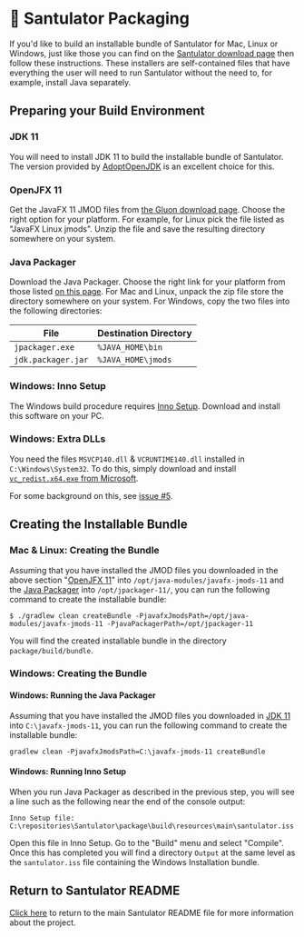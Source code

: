# 🎁 Santulator Packaging

If you'd like to build an installable bundle of Santulator for Mac, Linux or Windows, just like those you can find on the [Santulator download page](https://santulator.github.io/download/) then follow these instructions.  These installers are self-contained files that have everything the user will need to run Santulator without the need to, for example, install Java separately.

## Preparing your Build Environment

### JDK 11

You will need to install JDK 11 to build the installable bundle of Santulator.  The version provided by [AdoptOpenJDK](https://adoptopenjdk.net/) is an excellent choice for this.

### OpenJFX 11

Get the JavaFX 11 JMOD files from [the Gluon download page](https://gluonhq.com/products/javafx/).  Choose the right option for your platform.  For example, for Linux pick the file listed as "JavaFX Linux jmods".  Unzip the file and save the resulting directory somewhere on your system.

### Java Packager

Download the Java Packager.  Choose the right link for your platform from those listed [on this page](http://mail.openjdk.java.net/pipermail/openjfx-dev/2018-September/022500.html).  For Mac and Linux, unpack the zip file store the directory somewhere on your system.  For Windows, copy the two files into the following directories:

| File               | Destination Directory |
|--------------------|-----------------------|
| `jpackager.exe`    | `%JAVA_HOME\bin`      |
| `jdk.packager.jar` | `%JAVA_HOME\jmods`    |

### Windows: Inno Setup

The Windows build procedure requires [Inno Setup](http://www.jrsoftware.org/isdl.php).  Download and install this software on your PC.

### Windows: Extra DLLs

You need the files `MSVCP140.dll` & `VCRUNTIME140.dll` installed in `C:\Windows\System32`.  To do this, simply download and install [`vc_redist.x64.exe` from Microsoft](https://www.microsoft.com/en-us/download/details.aspx?id=48145).

For some background on this, see [issue #5](https://github.com/Santulator/Santulator/issues/5).

## Creating the Installable Bundle

### Mac & Linux: Creating the Bundle

Assuming that you have installed the JMOD files you downloaded in the above section "[OpenJFX 11](#openjfx-11)" into `/opt/java-modules/javafx-jmods-11` and the [Java Packager](#java-packager) into `/opt/jpackager-11/`, you can run the following command to create the installable bundle:
~~~
$ ./gradlew clean createBundle -PjavafxJmodsPath=/opt/java-modules/javafx-jmods-11 -PjavaPackagerPath=/opt/jpackager-11
~~~

You will find the created installable bundle in the directory `package/build/bundle`.

### Windows: Creating the Bundle

#### Windows: Running the Java Packager

Assuming that you have installed the JMOD files you downloaded in [JDK 11](#jdk-11) into `C:\javafx-jmods-11`, you can run the following command to create the installable bundle:

~~~
gradlew clean -PjavafxJmodsPath=C:\javafx-jmods-11 createBundle
~~~

#### Windows: Running Inno Setup

When you run Java Packager as described in the previous step, you will see a line such as the following near the end of the console output:

~~~
Inno Setup file: C:\repositories\Santulator\package\build\resources\main\santulator.iss
~~~

Open this file in Inno Setup.  Go to the "Build" menu and select "Compile".  Once this has completed you will find a directory `Output` at the same level as the `santulator.iss` file containing the Windows Installation bundle.

## Return to Santulator README

[Click here](../README.md) to return to the main Santulator README file for more information about the project.
